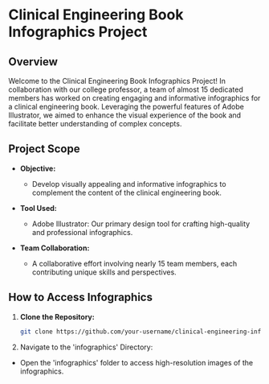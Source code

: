 # Clinical Engineering Book Infographics Project

## Overview

Welcome to the Clinical Engineering Book Infographics Project! In collaboration with our college professor, a team of almost 15 dedicated members has worked on creating engaging and informative infographics for a clinical engineering book. Leveraging the powerful features of Adobe Illustrator, we aimed to enhance the visual experience of the book and facilitate better understanding of complex concepts.

## Project Scope

- **Objective:**
  - Develop visually appealing and informative infographics to complement the content of the clinical engineering book.

- **Tool Used:**
  - Adobe Illustrator: Our primary design tool for crafting high-quality and professional infographics.

- **Team Collaboration:**
  - A collaborative effort involving nearly 15 team members, each contributing unique skills and perspectives.

## How to Access Infographics

1. **Clone the Repository:**
   ```bash
   git clone https://github.com/your-username/clinical-engineering-infographics.git
   ```
2. Navigate to the 'infographics' Directory:
- Open the 'infographics' folder to access high-resolution images of the infographics.
